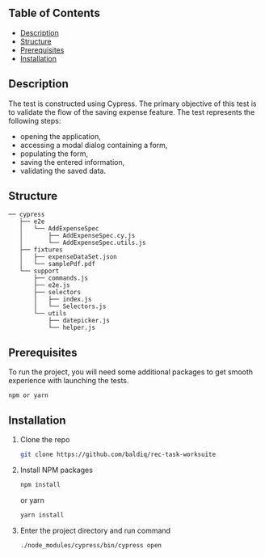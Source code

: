 ## Table of Contents

- [Description](#description)
- [Structure](#structure)
- [Prerequisites](#prerequisites)
- [Installation](#installation)

## Description

The test is constructed using Cypress. The primary objective of this test is to validate the flow of the saving expense feature. The test represents the following steps: 
- opening the application, 
- accessing a modal dialog containing a form, 
- populating the form, 
- saving the entered information, 
- validating the saved data.

## Structure
```
── cypress
   ├── e2e
   │   └── AddExpenseSpec
   │       ├── AddExpenseSpec.cy.js
   │       └── AddExpenseSpec.utils.js 
   ├── fixtures
   │   ├── expenseDataSet.json
   │   └── samplePdf.pdf
   └── support
       ├── commands.js
       ├── e2e.js
       ├── selectors
       │   ├── index.js
       │   └── Selectors.js
       └── utils
           ├── datepicker.js
           └── helper.js

```


## Prerequisites

To run the project, you will need some additional packages to get smooth experience with launching the tests.
```
npm or yarn
``` 

## Installation

1. Clone the repo
   ```sh
   git clone https://github.com/baldiq/rec-task-worksuite
   ```
2. Install NPM packages
   ```sh
   npm install
   ```
   or yarn

   ```sh
   yarn install
   ```
3. Enter the project directory and run command
   ```sh
   ./node_modules/cypress/bin/cypress open
   ```



